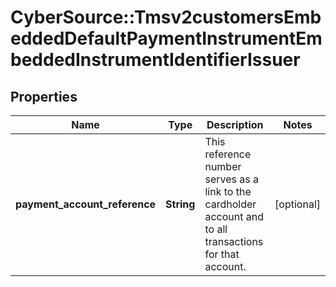 # CyberSource::Tmsv2customersEmbeddedDefaultPaymentInstrumentEmbeddedInstrumentIdentifierIssuer

## Properties
Name | Type | Description | Notes
------------ | ------------- | ------------- | -------------
**payment_account_reference** | **String** | This reference number serves as a link to the cardholder account and to all transactions for that account.  | [optional] 


